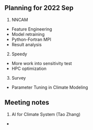 ## Planning for 2022 Sep
1. NNCAM
  * Feature Engineering
  * Model retraining
  * Python-Fortran MPI
  * Result analysis
2. Speedy
  * More work into sensitivity test
  * HPC optimization

3. Survey
  * Parameter Tuning in Climate Modeling



## Meeting notes
1. AI for Climate System (Tao Zhang)
  *

